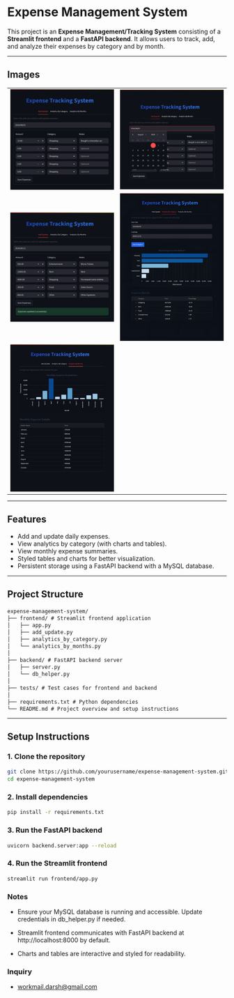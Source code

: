 # Expense Management System

This project is an **Expense Management/Tracking System** consisting of a **Streamlit frontend** and a **FastAPI backend**. It allows users to track, add, and analyze their expenses by category and by month.

---

## Images

<table>
<tr>
<td><img src="project_images/Streamlit_1.png" style="width:300%"></td>
<td><img src="project_images/Streamlit_2.png" style="width:300%;"></td>
</tr>
<tr>
<td><img src="project_images/Streamlit_3.png" style="width:300%;"></td>
<td><img src="project_images/Streamlit_4.png" style="width:300%;"></td>
</tr>
<tr>
<td><img src="project_images/Streamlit_5.png" style="width:300%;"></td>
<td></td>
</tr>
</table>


---

## Features

- Add and update daily expenses.
- View analytics by category (with charts and tables).
- View monthly expense summaries.
- Styled tables and charts for better visualization.
- Persistent storage using a FastAPI backend with a MySQL database.

---

## Project Structure
<pre><code>expense-management-system/
├── frontend/ # Streamlit frontend application
│   ├── app.py
│   ├── add_update.py
│   ├── analytics_by_category.py
│   └── analytics_by_months.py
│
├── backend/ # FastAPI backend server
│   ├── server.py
│   └── db_helper.py
│
├── tests/ # Test cases for frontend and backend
│
├── requirements.txt # Python dependencies
└── README.md # Project overview and setup instructions
</code></pre>

---

## Setup Instructions

### 1. Clone the repository
```bash
git clone https://github.com/yourusername/expense-management-system.git
cd expense-management-system
```

### 2. Install dependencies
```bash
pip install -r requirements.txt
```
### 3. Run the FastAPI backend
```bash
uvicorn backend.server:app --reload
```
### 4. Run the Streamlit frontend
```bash
streamlit run frontend/app.py
```
### Notes

- Ensure your MySQL database is running and accessible. Update credentials in db_helper.py if needed.

- Streamlit frontend communicates with FastAPI backend at http://localhost:8000 by default.

- Charts and tables are interactive and styled for readability.
  
### Inquiry
- workmail.darsh@gmail.com
  
